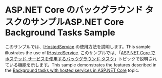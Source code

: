 # <a name="aspnet-core-background-tasks-sample"></a><span data-ttu-id="05c8a-101">ASP.NET Core のバックグラウンド タスクのサンプル</span><span class="sxs-lookup"><span data-stu-id="05c8a-101">ASP.NET Core Background Tasks Sample</span></span>

<span data-ttu-id="05c8a-102">このサンプルでは、[IHostedService](https://docs.microsoft.com/dotnet/api/microsoft.extensions.hosting.ihostedservice) の使用方法を説明します。</span><span class="sxs-lookup"><span data-stu-id="05c8a-102">This sample illustrates the use of [IHostedService](https://docs.microsoft.com/dotnet/api/microsoft.extensions.hosting.ihostedservice).</span></span> <span data-ttu-id="05c8a-103">このサンプルでは、「[ASP.NET Core でホステッド サービスを使用するバックグラウンド タスク](https://docs.microsoft.com/aspnet/core/fundamentals/host/hosted-services)」トピックで説明されている機能を示します。</span><span class="sxs-lookup"><span data-stu-id="05c8a-103">This sample demonstrates the features described in the [Background tasks with hosted services in ASP.NET Core](https://docs.microsoft.com/aspnet/core/fundamentals/host/hosted-services) topic.</span></span>
